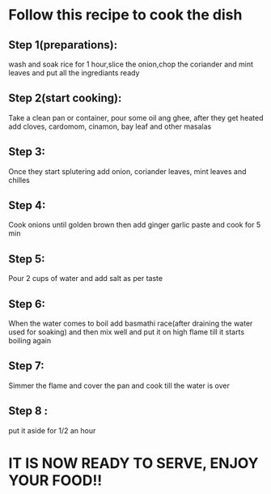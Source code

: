# Follow this recipe to cook the dish

## Step 1(preparations): 

wash and soak rice for 1 hour,slice the onion,chop the coriander and mint leaves and put all the ingrediants ready
## Step 2(start cooking):
Take a clean pan or container, pour some oil ang ghee, after they get heated add cloves, cardomom, cinamon, bay leaf and other masalas 
## Step 3:
Once they start splutering add onion, coriander leaves, mint leaves and chilles
## Step 4:
Cook onions until golden brown then add ginger garlic paste and cook for 5 min
## Step 5:
Pour 2 cups of water and add salt as per taste
## Step 6:
When the water comes to boil add basmathi race(after draining the water used for soaking) and then mix well and put it on high flame till it starts boiling again
## Step 7:
Simmer the flame and cover the pan and cook till the water is over
## Step 8 :
put it aside for 1/2 an hour 

# IT IS NOW READY TO SERVE, ENJOY YOUR FOOD!!




